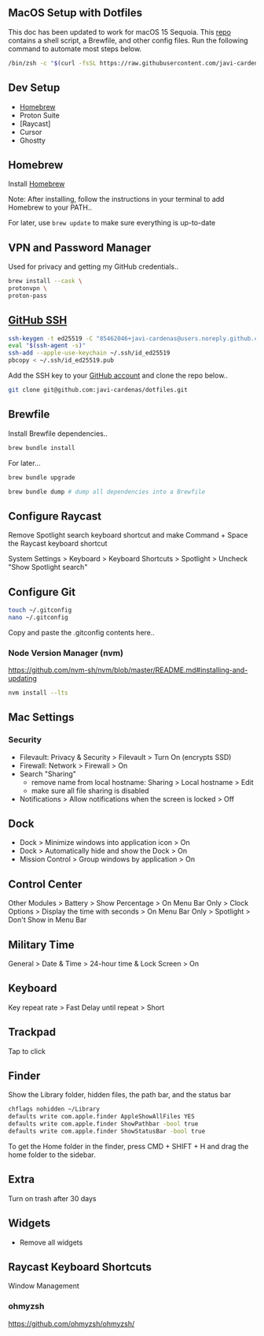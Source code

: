 ## MacOS Setup with Dotfiles

This doc has been updated to work for macOS 15 Sequoia. This [repo](https://github.com/javi-cardenas/.dotfiles) contains a shell script, a Brewfile, and other config files. Run the following command to automate most steps below.

```sh
/bin/zsh -c "$(curl -fsSL https://raw.githubusercontent.com/javi-cardenas/dotfiles/main/install.sh)"
```

## Dev Setup

- [Homebrew](#homebrew)
- Proton Suite
- [Raycast]
- Cursor
- Ghostty

## Homebrew

Install [Homebrew](https://brew.sh/)

Note: After installing, follow the instructions in your terminal to add Homebrew to your PATH..

For later, use `brew update` to make sure everything is up-to-date

## VPN and Password Manager

Used for privacy and getting my GitHub credentials..

```sh
brew install --cask \
protonvpn \
proton-pass
```

## [GitHub SSH](https://docs.github.com/en/authentication/connecting-to-github-with-ssh/generating-a-new-ssh-key-and-adding-it-to-the-ssh-agent)

```sh
ssh-keygen -t ed25519 -C "85462046+javi-cardenas@users.noreply.github.com"
eval "$(ssh-agent -s)"
ssh-add --apple-use-keychain ~/.ssh/id_ed25519
pbcopy < ~/.ssh/id_ed25519.pub
```

Add the SSH key to your [GitHub account](https://docs.github.com/en/authentication/connecting-to-github-with-ssh/adding-a-new-ssh-key-to-your-github-account) and clone the repo below..

```sh
git clone git@github.com:javi-cardenas/dotfiles.git
```

## Brewfile

Install Brewfile dependencies..

```sh
brew bundle install
```

For later...

```sh
brew bundle upgrade
```

```sh
brew bundle dump # dump all dependencies into a Brewfile
```

## Configure Raycast
Remove Spotlight search keyboard shortcut and make Command + Space the Raycast keyboard shortcut

System Settings > Keyboard > Keyboard Shortcuts > Spotlight > Uncheck "Show Spotlight search"

## Configure Git

```sh
touch ~/.gitconfig
nano ~/.gitconfig
```
Copy and paste the .gitconfig contents here..

### Node Version Manager (nvm)
https://github.com/nvm-sh/nvm/blob/master/README.md#installing-and-updating

```sh
nvm install --lts
```

## Mac Settings
### Security
- Filevault: Privacy & Security > Filevault > Turn On (encrypts SSD)
- Firewall: Network > Firewall > On
- Search "Sharing"
    - remove name from local hostname: Sharing > Local hostname > Edit
    - make sure all file sharing is disabled
- Notifications > Allow notifications when the screen is locked > Off

## Dock
- Dock > Minimize windows into application icon > On
- Dock > Automatically hide and show the Dock > On
- Mission Control > Group windows by application > On

## Control Center
Other Modules > Battery > Show Percentage > On
Menu Bar Only > Clock Options > Display the time with seconds > On
Menu Bar Only > Spotlight > Don't Show in Menu Bar

## Military Time
General > Date & Time > 24-hour time & Lock Screen > On

## Keyboard
Key repeat rate > Fast
Delay until repeat > Short

## Trackpad
Tap to click

## Finder

Show the Library folder, hidden files, the path bar, and the status bar

```sh
chflags nohidden ~/Library
defaults write com.apple.finder AppleShowAllFiles YES
defaults write com.apple.finder ShowPathbar -bool true
defaults write com.apple.finder ShowStatusBar -bool true
```

To get the Home folder in the finder, press CMD + SHIFT + H and drag the home folder to the sidebar.

## Extra
Turn on trash after 30 days

## Widgets
- Remove all widgets

## Raycast Keyboard Shortcuts

Window Management

### ohmyzsh
https://github.com/ohmyzsh/ohmyzsh/
